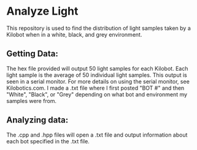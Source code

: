 # Analyze Light

This repository is used to find the distribution of light samples taken by a Kilobot when in a white, black, and grey environment. 
## Getting Data:

The hex file provided will output 50 light samples for each Kilobot. Each light sample is the average of 50 individual light samples. This output is seen in a serial monitor. For more details on using the serial monitor, see Kilobotics.com. 
I made a .txt file where I first posted "BOT #" and then "White", "Black", or "Grey" depending on what bot and environment my samples were from. 

## Analyzing data:

The .cpp and .hpp files will open a .txt file and output information about each bot specified in the .txt file.  

